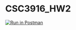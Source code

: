 # CSC3916_HW2
[![Run in Postman](https://run.pstmn.io/button.svg)](https://app.getpostman.com/run-collection/6e03446a41e5ecdc04fc?action=collection%2Fimport)
